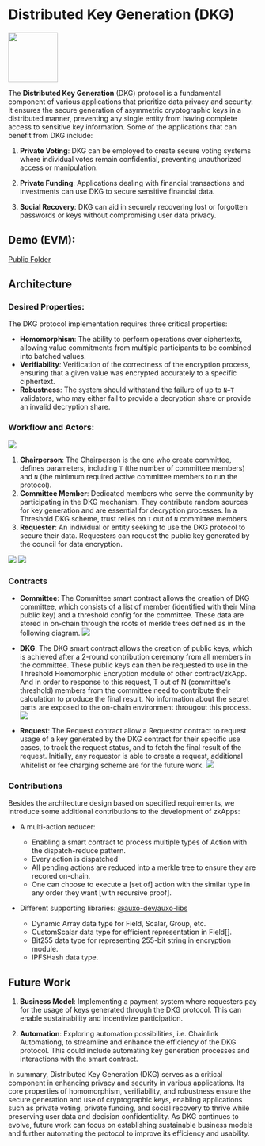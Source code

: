 # Distributed Key Generation (DKG)

<img src="https://i.ibb.co/rds9tdw/logo2.png" width="100" height="100">

The **Distributed Key Generation** (DKG) protocol is a fundamental component of various applications that prioritize data privacy and security. It ensures the secure generation of asymmetric cryptographic keys in a distributed manner, preventing any single entity from having complete access to sensitive key information. Some of the applications that can benefit from DKG include:

1. **Private Voting**: DKG can be employed to create secure voting systems where individual votes remain confidential, preventing unauthorized access or manipulation.

2. **Private Funding**: Applications dealing with financial transactions and investments can use DKG to secure sensitive financial data.

3. **Social Recovery**: DKG can aid in securely recovering lost or forgotten passwords or keys without compromising user data privacy.

## Demo (EVM):

<a target="_blank" href="https://drive.google.com/file/d/1BLMdaG_SfAEusQINV2mpU4v390Zj6Yhd/view">Public Folder</a>

## Architecture

### Desired Properties:

The DKG protocol implementation requires three critical properties:

-   **Homomorphism**: The ability to perform operations over ciphertexts, allowing value commitments from multiple participants to be combined into batched values.
-   **Verifiability**: Verification of the correctness of the encryption process, ensuring that a given value was encrypted accurately to a specific ciphertext.
-   **Robustness**: The system should withstand the failure of up to `N−T` validators, who may either fail to provide a decryption share or provide an invalid decryption share.

### Workflow and Actors:

<img src="https://i.ibb.co/Q99wg06/usecase1.png">

1. **Chairperson**: The Chairperson is the one who create committee, defines parameters, including `T` (the number of committee members) and `N` (the minimum required active committee members to run the protocol).
2. **Committee Member**: Dedicated members who serve the community by participating in the DKG mechanism. They contribute random sources for key generation and are essential for decryption processes. In a Threshold DKG scheme, trust relies on `T` out of `N` committee members.
3. **Requester**: An individual or entity seeking to use the DKG protocol to secure their data. Requesters can request the public key generated by the council for data encryption.

<img src="https://i.ibb.co/hdVxqPB/workflow1.png">
<img src="https://i.ibb.co/DW9H7t6/process.png">

### Contracts

-   **Committee**: The Committee smart contract allows the creation of DKG committee, which consists of a list of member (identified with their Mina public key) and a threshold config for the committee. These data are stored in on-chain through the roots of merkle trees defined as in the following diagram.
    <img src="https://i.ibb.co/JxfxqQk/Committee.png" >

-   **DKG**: The DKG smart contract allows the creation of public keys, which is achieved after a 2-round contribution ceremony from all members in the committee. These public keys can then be requested to use in the Threshold Homomorphic Encryption module of other contract/zkApp. And in order to response to this request, T out of N (committee's threshold) members from the committee need to contribute their calculation to produce the final result. No information about the secret parts are exposed to the on-chain environment througout this process.
    <img src="https://i.ibb.co/djbqCmJ/DKG.png">

-   **Request**: The Request contract allow a Requestor contract to request usage of a key generated by the DKG contract for their specific use cases, to track the request status, and to fetch the final result of the request. Initially, any requestor is able to create a request, additional whitelist or fee charging scheme are for the future work.
    <img src="https://i.ibb.co/PrWyz5D/Request.png">

### Contributions

Besides the architecture design based on specified requirements, we introduce some additional contributions to the development of zkApps:

-   A multi-action reducer:

    -   Enabling a smart contract to process multiple types of Action with the dispatch-reduce pattern.
    -   Every action is dispatched
    -   All pending actions are reduced into a merkle tree to ensure they are recored on-chain.
    -   One can choose to execute a [set of] action with the similar type in any order they want [with recursive proof].

-   Different supporting libraries: <a target="_blank" href="https://github.com/auxo-zk/auxo-libs">@auxo-dev/auxo-libs</a>
    -   Dynamic Array data type for Field, Scalar, Group, etc.
    -   CustomScalar data type for efficient representation in Field[].
    -   Bit255 data type for representing 255-bit string in encryption module.
    -   IPFSHash data type.

## Future Work

1. **Business Model**: Implementing a payment system where requesters pay for the usage of keys generated through the DKG protocol. This can enable sustainability and incentivize participation.

2. **Automation**: Exploring automation possibilities, i.e. Chainlink Automationg, to streamline and enhance the efficiency of the DKG protocol. This could include automating key generation processes and interactions with the smart contract.

In summary, Distributed Key Generation (DKG) serves as a critical component in enhancing privacy and security in various applications. Its core properties of homomorphism, verifiability, and robustness ensure the secure generation and use of cryptographic keys, enabling applications such as private voting, private funding, and social recovery to thrive while preserving user data and decision confidentiality. As DKG continues to evolve, future work can focus on establishing sustainable business models and further automating the protocol to improve its efficiency and usability.
